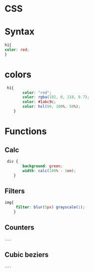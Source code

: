 # CSS


# Syntax
```css
h1{
color: red;
}

```

# colors
```css
 h1{
        color: "red";
        color: rgba(102, 0, 218, 0.7);
        color: #1abc9c;
        color: hsl(99, 100%, 50%);
    }
```

# Functions

## Calc
```css
 div {
        background: green;
        width: calc(100% - 1em);
    }
```

## Filters 

```css
img{
     filter: blur(5px) grayscale(1);
    }
```

## Counters

```css
...
```



## Cubic beziers
```css
...
```
